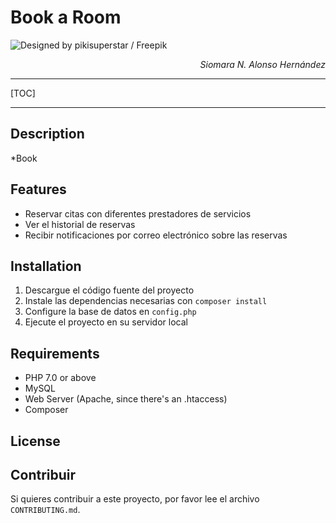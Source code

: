 # Book a Room

![Designed by pikisuperstar / Freepik](https://img.freepik.com/vector-gratis/concepto-desarrollo-aplicaciones-ui-ux_52683-48848.jpg?w=1380&t=st=1666018660~exp=1666019260~hmac=1521940c40f0ee2737fd959b8ddba5c519bd8475c2b6e04320d43904dcfc5ce1)

<div style="text-align: right;">
    <p><i>Siomara N. Alonso Hernández</i></p>
</div>
<hr>

[TOC]

---

## Description
*Book

## Features
- Reservar citas con diferentes prestadores de servicios
- Ver el historial de reservas
- Recibir notificaciones por correo electrónico sobre las reservas

## Installation 
1. Descargue el código fuente del proyecto
2. Instale las dependencias necesarias con `composer install`
3. Configure la base de datos en `config.php`
4. Ejecute el proyecto en su servidor local

## Requirements
- PHP 7.0 or above
- MySQL
- Web Server (Apache, since there's an .htaccess)
- Composer

## License

## Contribuir
Si quieres contribuir a este proyecto, por favor lee el archivo `CONTRIBUTING.md`.
